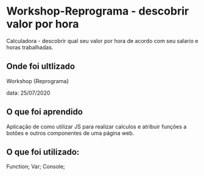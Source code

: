 # Workshop-Reprograma - descobrir valor por hora

Calculadora - descobrir qual seu valor por hora de acordo com seu salario e horas trabalhadas.

## Onde foi ultlizado

Workshop {Reprograma}

data: 25/07/2020

## O que foi aprendido
Aplicação de como utilizar JS para realizar calculos e atribuir funções a botões e outros componentes de uma página web.

## O que foi utilizado:
Function;
Var;
Console;